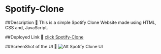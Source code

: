 # Spotify-Clone

##Description 🌱
This is a simple Spotify Clone Website made using HTML, CSS and, JavaScript.

##Deployed Link 🚀
[click Spotify-Clone](https://anwesa-sinha.github.io/Spotify-Clone/)

##ScreenShot of the UI 📸
![Alt Spotify Clone UI](https://github.com/anwesa-sinha/Spotify-Clone/assets/110493614/0ce2c42c-a6ac-4086-95a4-c7613726a9ec)
